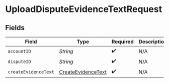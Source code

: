 # UploadDisputeEvidenceTextRequest


## Fields

| Field                                                               | Type                                                                | Required                                                            | Description                                                         |
| ------------------------------------------------------------------- | ------------------------------------------------------------------- | ------------------------------------------------------------------- | ------------------------------------------------------------------- |
| `accountID`                                                         | *String*                                                            | :heavy_check_mark:                                                  | N/A                                                                 |
| `disputeID`                                                         | *String*                                                            | :heavy_check_mark:                                                  | N/A                                                                 |
| `createEvidenceText`                                                | [CreateEvidenceText](../../models/components/CreateEvidenceText.md) | :heavy_check_mark:                                                  | N/A                                                                 |
